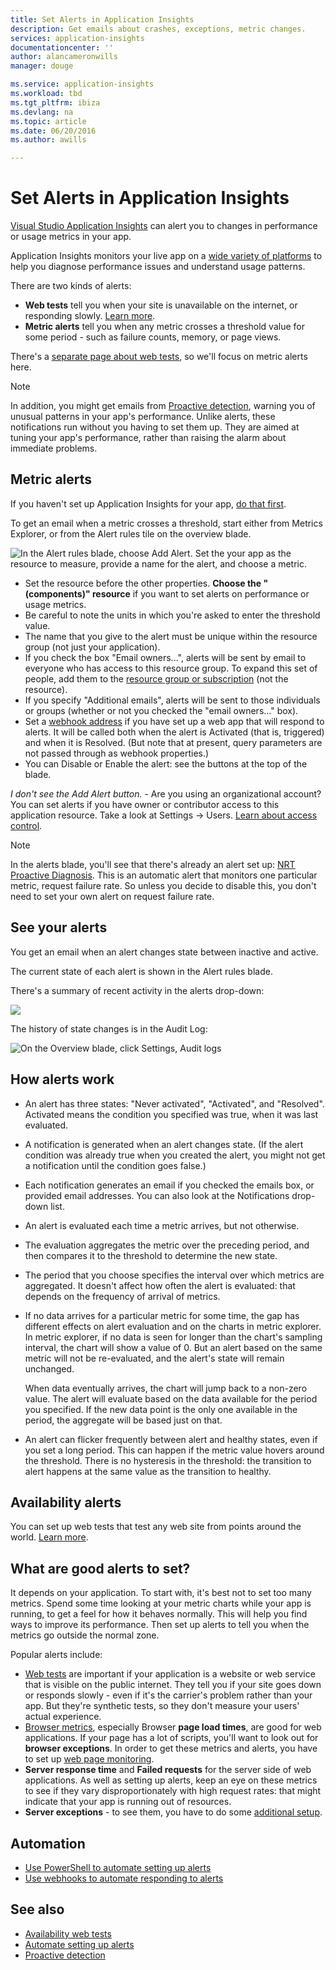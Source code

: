 ```yaml
---
title: Set Alerts in Application Insights
description: Get emails about crashes, exceptions, metric changes.
services: application-insights
documentationcenter: ''
author: alancameronwills
manager: douge

ms.service: application-insights
ms.workload: tbd
ms.tgt_pltfrm: ibiza
ms.devlang: na
ms.topic: article
ms.date: 06/20/2016
ms.author: awills

---
```

# Set Alerts in Application Insights
[Visual Studio Application Insights](app-insights-overview.md) can alert you to changes in performance or usage metrics in your app. 

Application Insights monitors your live app on a [wide variety of platforms](app-insights-platforms.md) to help you diagnose performance issues and understand usage patterns.

There are two kinds of alerts:

* **Web tests** tell you when your site is unavailable on the internet, or responding slowly. [Learn more](app-insights-monitor-web-app-availability.md).
* **Metric alerts** tell you when any metric crosses a threshold value for some period - such as failure counts, memory, or page views. 

There's a [separate page about web tests](app-insights-monitor-web-app-availability.md), so we'll focus on metric alerts here.

> [!NOTE]
> In addition, you might get emails from [Proactive detection](app-insights-proactive-detection.md), warning you of unusual patterns in your app's performance. Unlike alerts, these notifications run without you having to set them up. They are aimed at tuning your app's performance, rather than raising the alarm about immediate problems.
> 
> 

## Metric alerts
If you haven't set up Application Insights for your app, [do that first](app-insights-overview.md).

To get an email when a metric crosses a threshold, start either from Metrics Explorer, or from the Alert rules tile on the overview blade.

![In the Alert rules blade, choose Add Alert. Set the your app as the resource to measure, provide a name for the alert, and choose a metric.](./media/app-insights-alerts/01-set-metric.png)

* Set the resource before the other properties. **Choose the "(components)" resource** if you want to set alerts on performance or usage metrics.
* Be careful to note the units in which you're asked to enter the threshold value.
* The name that you give to the alert must be unique within the resource group (not just your application).
* If you check the box "Email owners...", alerts will be sent by email to everyone who has access to this resource group. To expand this set of people, add them to the [resource group or subscription](app-insights-resources-roles-access-control.md) (not the resource).
* If you specify "Additional emails", alerts will be sent to those individuals or groups (whether or not you checked the "email owners..." box). 
* Set a [webhook address](../azure-portal/insights-webhooks-alerts.md) if you have set up a web app that will respond to alerts. It will be called both when the alert is Activated (that is, triggered) and when it is Resolved. (But note that at present, query parameters are not passed through as webhook properties.)
* You can Disable or Enable the alert: see the buttons at the top of the blade.

*I don't see the Add Alert button.* - Are you using an organizational account? You can set alerts if you have owner or contributor access to this application resource. Take a look at Settings -> Users. [Learn about access control](app-insights-resources-roles-access-control.md).

> [!NOTE]
> In the alerts blade, you'll see that there's already an alert set up: [NRT Proactive Diagnosis](app-insights-nrt-proactive-diagnostics.md). This is an automatic alert that monitors one particular metric, request failure rate. So unless you decide to disable this, you don't need to set your own alert on request failure rate. 
> 
> 

## See your alerts
You get an email when an alert changes state between inactive and active. 

The current state of each alert is shown in the Alert rules blade.

There's a summary of recent activity in the alerts drop-down:

![](./media/app-insights-alerts/010-alert-drop.png)

The history of state changes is in the Audit Log:

![On the Overview blade, click Settings, Audit logs](./media/app-insights-alerts/09-alerts.png)

## How alerts work
* An alert has three states: "Never activated", "Activated", and "Resolved". Activated means the condition you specified was true, when it was last evaluated.
* A notification is generated when an alert changes state. (If the alert condition was already true when you created the alert, you might not get a notification until the condition goes false.)
* Each notification generates an email if you checked the emails box, or provided email addresses. You can also look at the Notifications drop-down list.
* An alert is evaluated each time a metric arrives, but not otherwise.
* The evaluation aggregates the metric over the preceding period, and then compares it to the threshold to determine the new state.
* The period that you choose specifies the interval over which metrics are aggregated. It doesn't affect how often the alert is evaluated: that depends on the frequency of arrival of metrics.
* If no data arrives for a particular metric for some time, the gap has different effects on alert evaluation and on the charts in metric explorer. In metric explorer, if no data is seen for longer than the chart's sampling interval, the chart will show a value of 0. But an alert based on the same metric will not be re-evaluated, and the alert's state will remain unchanged. 
  
    When data eventually arrives, the chart will jump back to a non-zero value. The alert will evaluate based on the data available for the period you specified. If the new data point is the only one available in the period, the aggregate will be based just on that.
* An alert can flicker frequently between alert and healthy states, even if you set a long period. This can happen if the metric value hovers around the threshold. There is no hysteresis in the threshold: the transition to alert happens at the same value as the transition to healthy.

## Availability alerts
You can set up web tests that test any web site from points around the world. [Learn more](app-insights-monitor-web-app-availability.md).

## What are good alerts to set?
It depends on your application. To start with, it's best not to set too many metrics. Spend some time looking at your metric charts while your app is running, to get a feel for how it behaves normally. This will help you find ways to improve its performance. Then set up alerts to tell you when the metrics go outside the normal zone. 

Popular alerts include:

* [Web tests](app-insights-monitor-web-app-availability.md) are important if your application is a website or web service that is visible on the public internet. They tell you if your site goes down or responds slowly - even if it's the carrier's problem rather than your app. But they're synthetic tests, so they don't measure your users' actual experience.
* [Browser metrics](app-insights-javascript.md), especially Browser **page load times**, are good for web applications. If your page has a lot of scripts, you'll want to look out for **browser exceptions**. In order to get these metrics and alerts, you have to set up [web page monitoring](app-insights-javascript.md).
* **Server response time** and **Failed requests** for the server side of web applications. As well as setting up alerts, keep an eye on these metrics to see if they vary disproportionately with high request rates: that might indicate that your app is running out of resources.
* **Server exceptions** - to see them, you have to do some [additional setup](app-insights-asp-net-exceptions.md).

## Automation
* [Use PowerShell to automate setting up alerts](app-insights-powershell-alerts.md)
* [Use webhooks to automate responding to alerts](../azure-portal/insights-webhooks-alerts.md)

## See also
* [Availability web tests](app-insights-monitor-web-app-availability.md)
* [Automate setting up alerts](app-insights-powershell-alerts.md)
* [Proactive detection](app-insights-proactive-detection.md) 

<!--Link references-->

[availability]: app-insights-monitor-web-app-availability.md
[client]: app-insights-javascript.md
[platforms]: app-insights-platforms.md
[roles]: app-insights-resources-roles-access-control.md
[start]: app-insights-overview.md

